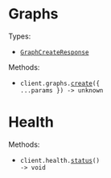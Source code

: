 # Graphs

Types:

- <code><a href="./src/resources/graphs.ts">GraphCreateResponse</a></code>

Methods:

- <code title="post /graphs">client.graphs.<a href="./src/resources/graphs.ts">create</a>({ ...params }) -> unknown</code>

# Health

Methods:

- <code title="get /health">client.health.<a href="./src/resources/health.ts">status</a>() -> void</code>
